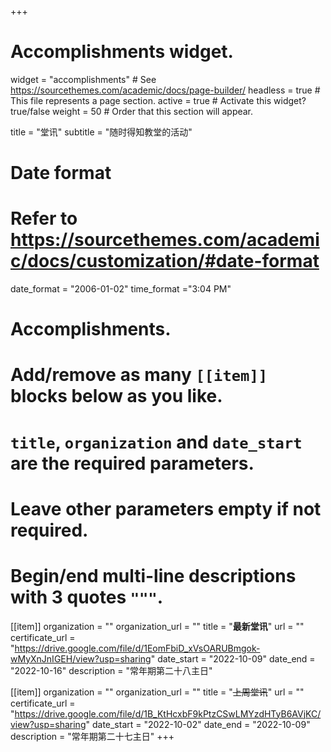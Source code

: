+++
# Accomplishments widget.
widget = "accomplishments"  # See https://sourcethemes.com/academic/docs/page-builder/
headless = true  # This file represents a page section.
active = true  # Activate this widget? true/false
weight = 50  # Order that this section will appear.

title = "堂讯"
subtitle = "随时得知教堂的活动"

# Date format
#   Refer to https://sourcethemes.com/academic/docs/customization/#date-format
date_format = "2006-01-02"
time_format ="3:04 PM"

# Accomplishments.
#   Add/remove as many `[[item]]` blocks below as you like.
#   `title`, `organization` and `date_start` are the required parameters.
#   Leave other parameters empty if not required.
#   Begin/end multi-line descriptions with 3 quotes `"""`.

[[item]]
  organization = ""
  organization_url = ""
  title = "**最新堂讯**"
  url = ""
  certificate_url = "https://drive.google.com/file/d/1EomFbiD_xVsOARUBmgok-wMyXnJnIGEH/view?usp=sharing"
  date_start = "2022-10-09"
  date_end = "2022-10-16"
  description = "常年期第二十八主日"

[[item]]
  organization = ""
  organization_url = ""
  title = "~~上周堂讯~~"
  url = ""
  certificate_url = "https://drive.google.com/file/d/1B_KtHcxbF9kPtzCSwLMYzdHTyB6AVjKC/view?usp=sharing"
  date_start = "2022-10-02"
  date_end = "2022-10-09"
  description = "常年期第二十七主日"
+++
